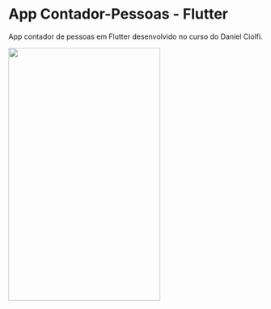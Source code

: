 # App Contador-Pessoas - Flutter

App contador de pessoas em Flutter desenvolvido no curso do Daniel Ciolfi.


 <img src="https://imgur.com/G9AEQAH.gif" width="300" height="500" />


